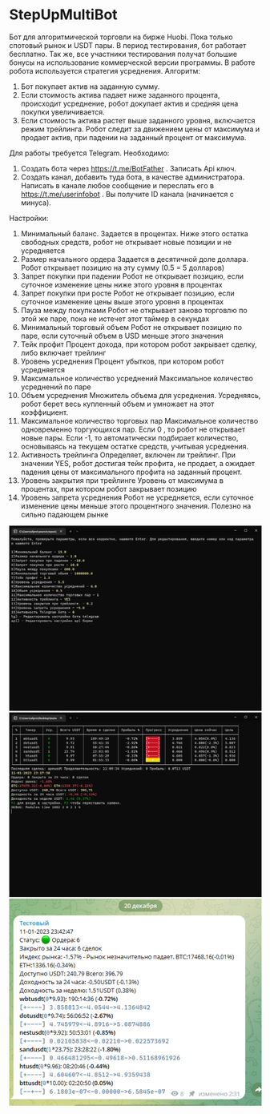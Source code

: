 # StepUpMultiBot
Бот для алгоритмической торговли на бирже Huobi. Пока только спотовый рынок и USDT пары.
В период тестирования, бот работает бесплатно. Так же, все участники тестирования получат большие бонусы на использование коммерческой версии программы.
В работе робота используется стратегия усреднения. 
Алгоритм:
1. Бот покупает актив на заданную сумму.
2. Если стоимость актива падает ниже заданного процента, происходит усреднение, робот докупает актив и средняя цена покупки увеличивается.
3. Если стоимость актива растет выше заданного уровня, включается режим трейлинга. Робот следит за движением цены от максимума и продает актив, при падении на заданный процент от максимума.

Для работы требуется Telegram. Необходимо:
1. Создать бота через https://t.me/BotFather . Записать Api ключ.
2. Создать канал, добавить туда бота, в качестве администратора. Написать в канале любое сообщение и переслать его в https://t.me/userinfobot . Вы получите ID канала (начинается с минуса).

Настройки:
1. Минимальный баланс.
Задается в процентах. Ниже этого остатка свободных средств, робот не открывает новые позиции и не усредняется
2. Размер начального ордера
Задается в десятичной доле доллара. Робот открывает позицию на эту сумму (0.5 = 5 долларов)
3. Запрет покупки при падении
Робот не открывает позицию, если суточное изменение цены ниже этого уровня в процентах
4. Запрет покупки при росте
Робот не открывает позицию, если суточное изменение цены выше этого уровня в процентах
5. Пауза между покупками
Робот не открывает заново торговлю по этой же паре, пока не истечет этот таймер в секундах
6. Минимальный торговый объем
Робот не открывает позицию по паре, если суточный объем в USD меньше этого значения
7. Тейк профит
Процент дохода, при котором робот закрывает сделку, либо включает трейлинг
8. Уровень усреднения
Процент убытков, при котором робот усредняется
9. Максимальное количество усреднений
Максимальное количество усреднений по паре
10. Объем усреднения
Множитель объема для усреднения. Усредняясь, робот берет весь купленный объем и умножает на этот коэффициент.
11. Максимальное количество торговых пар
Максимальное количество одновременно торгующихся пар. Если 0 , то робот не открывает новые пары. Если -1, то автоматически подбирает количество, основываясь на текущем остатке средств, учитывая усреднения. 
12. Активность трейлинга
Определяет, включен ли трейлинг. При значении YES, робот достигая тейк профита, не продает, а ожидает падения цены от максимального профита на заданный процент.
13. Уровень закрытия при трейлинге
Уровень от максимума в процентах, при котором робот закрывает позицию
14. Уровень запрета усреднения
Робот не усредняется, если суточное изменение цены меньше этого процентного значения. Полезно на сильно падающем рынке

![1](https://github.com/sfproject1/StepUpMultiBot/blob/main/1.png)
![2](https://github.com/sfproject1/StepUpMultiBot/blob/main/2.png)
![3](https://github.com/sfproject1/StepUpMultiBot/blob/main/3.png)
